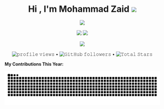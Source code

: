 <h1 align="center">Hi , I'm Mohammad Zaid <img src="https://media.giphy.com/media/hvRJCLFzcasrR4ia7z/giphy.gif"
        width="35"></h1>
<p align="center">
    <a href="https://github.com/Zaidtech">
     <img src="https://readme-typing-svg.herokuapp.com/?color=%23F70100&center=true&vCenter=true&multiline=true&width=530&height=100&lines=Welcome+to+my+brain!;Python%2C+Networking%2C+JavaScript%2C+Automation%22">
   </a>
</p>

<div align="center">       
    <a href="https://www.instagram.com/z_a__.i.d//" target="_blank"><img
            src="https://img.shields.io/badge/Instagram-E4405F?style=for-the-badge&logo=instagram&logoColor=white"
            target="_blank"></a>
    <a href="https://tr.linkedin.com/in/mzaidali/" target="_blank"><img
            src="https://img.shields.io/badge/LinkedIn-0077B5?style=for-the-badge&logo=linkedin&logoColor=white"
            target="_blank"></a>
</div>

<br>
<div align="center">
        <img height="220em"
            src="https://github-readme-stats.vercel.app/api/top-langs/?username=Zaidtech&layout=compact&langs_count=16&theme=react" />
</div>


<p align="center">
    <img src="https://komarev.com/ghpvc/?username=Zaidtech" alt="𝚙𝚛𝚘𝚏𝚒𝚕𝚎 𝚟𝚒𝚎𝚠𝚜"> •
    <img alt="𝙶𝚒𝚝𝙷𝚞𝚋 𝚏𝚘𝚕𝚕𝚘𝚠𝚎𝚛𝚜"
        src="https://img.shields.io/github/followers/Zaidtech?label=Followers&style=social"> •
    <img src="https://img.shields.io/github/stars/Zaidtech?label=Stars" alt="𝚃𝚘𝚝𝚊𝚕 𝚂𝚝𝚊𝚛𝚜">
</p>


**My Contributions This Year:**
<!-- Don't Run Contribution Graph(Generate Snake) Action on your default Branch-->
![𝙶𝚒𝚝𝚑𝚞𝚋 𝙲𝚘𝚗𝚝𝚛𝚒𝚋𝚞𝚝𝚒𝚘𝚗𝙶𝚛𝚊𝚙𝚑](https://github.com/JayantGoel001/JayantGoel001/blob/master/github-contribution-grid-snake.svg)
<!-- Don't Run Contribution Graph(Generate Snake) Action on your default Branch -->
<br />

